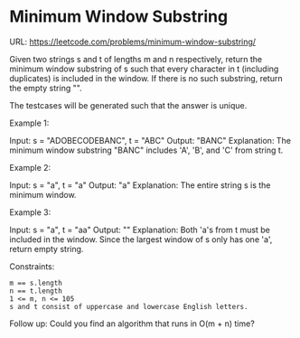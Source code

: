 # Minimum Window Substring

URL: <https://leetcode.com/problems/minimum-window-substring/>

Given two strings s and t of lengths m and n respectively, return the minimum window
substring
of s such that every character in t (including duplicates) is included in the window. If there is no such substring, return the empty string "".

The testcases will be generated such that the answer is unique.

Example 1:

Input: s = "ADOBECODEBANC", t = "ABC"
Output: "BANC"
Explanation: The minimum window substring "BANC" includes 'A', 'B', and 'C' from string t.

Example 2:

Input: s = "a", t = "a"
Output: "a"
Explanation: The entire string s is the minimum window.

Example 3:

Input: s = "a", t = "aa"
Output: ""
Explanation: Both 'a's from t must be included in the window.
Since the largest window of s only has one 'a', return empty string.

Constraints:

    m == s.length
    n == t.length
    1 <= m, n <= 105
    s and t consist of uppercase and lowercase English letters.

Follow up: Could you find an algorithm that runs in O(m + n) time?

